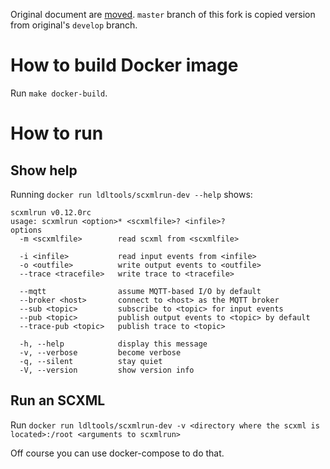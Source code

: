 Original document are [moved](README_old.md).
`master` branch of this fork is copied version from original's `develop` branch.

# How to build Docker image

Run `make docker-build`.

# How to run 

## Show help

Running `docker run ldltools/scxmlrun-dev --help` shows:

```
scxmlrun v0.12.0rc
usage: scxmlrun <option>* <scxmlfile>? <infile>?
options
  -m <scxmlfile>        read scxml from <scxmlfile>

  -i <infile>           read input events from <infile>
  -o <outfile>          write output events to <outfile>
  --trace <tracefile>   write trace to <tracefile>

  --mqtt                assume MQTT-based I/O by default
  --broker <host>       connect to <host> as the MQTT broker
  --sub <topic>         subscribe to <topic> for input events
  --pub <topic>         publish output events to <topic> by default
  --trace-pub <topic>   publish trace to <topic>

  -h, --help            display this message
  -v, --verbose         become verbose
  -q, --silent          stay quiet
  -V, --version         show version info
```

## Run an SCXML

Run `docker run ldltools/scxmlrun-dev -v <directory where the scxml is located>:/root <arguments to scxmlrun>`

Off course you can use docker-compose to do that.
